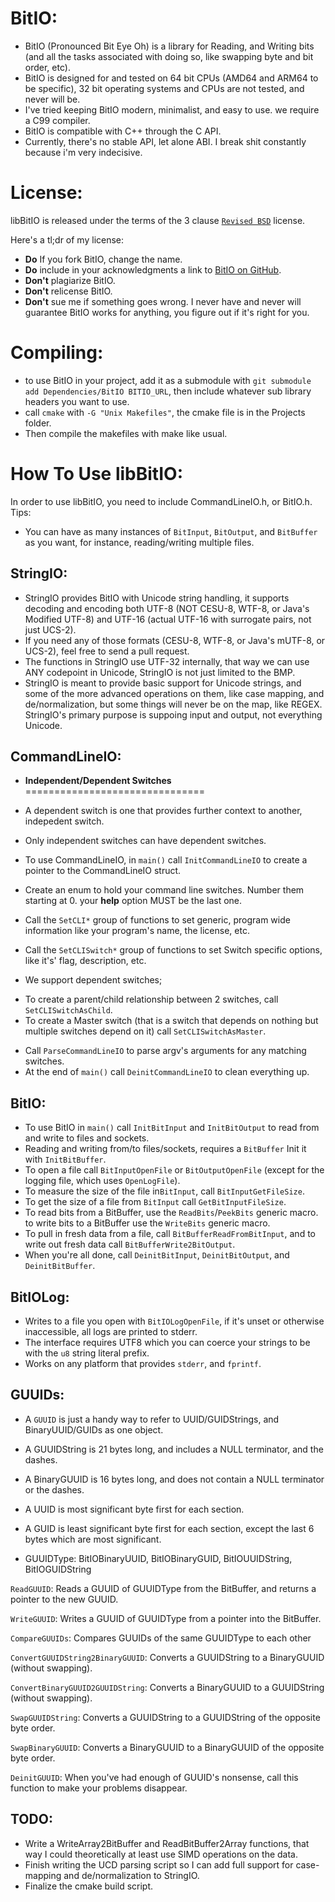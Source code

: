 **BitIO:**
========
* BitIO (Pronounced Bit Eye Oh) is a library for Reading, and Writing bits (and all the tasks associated with doing so, like swapping byte and bit order, etc).
* BitIO is designed for and tested on 64 bit CPUs (AMD64 and ARM64 to be specific), 32 bit operating systems and CPUs are not tested, and never will be.
* I've tried keeping BitIO modern, minimalist, and easy to use. we require a C99 compiler.
* BitIO is compatible with C++ through the C API.
* Currently, there's no stable API, let alone ABI. I break shit constantly because i'm very indecisive.

License:
=======
libBitIO is released under the terms of the 3 clause [`Revised BSD`](https://tldrlegal.com/license/bsd-3-clause-license-%28revised%29) license.

Here's a tl;dr of my license:

* **Do** If you fork BitIO, change the name.
* **Do** include in your acknowledgments a link to [BitIO on GitHub](https://www.github.com/MarcusJohnson91/FoundationIO).
* **Don't** plagiarize BitIO.
* **Don't** relicense BitIO.
* **Don't** sue me if something goes wrong. I never have and never will guarantee BitIO works for anything, you figure out if it's right for you.

Compiling:
=========
* to use BitIO in your project, add it as a submodule with `git submodule add Dependencies/BitIO BITIO_URL`, then include whatever sub library headers you want to use.
* call `cmake` with `-G "Unix Makefiles"`, the cmake file is in the Projects folder.
* Then compile the makefiles with make like usual.

How To Use libBitIO:
===================
In order to use libBitIO, you need to include CommandLineIO.h, or BitIO.h.
Tips:

* You can have as many instances of `BitInput`, `BitOutput`, and `BitBuffer` as you want, for instance, reading/writing multiple files.

StringIO:
----------
* StringIO provides BitIO with Unicode string handling, it supports decoding and encoding both UTF-8 (NOT CESU-8, WTF-8, or Java's Modified UTF-8) and UTF-16 (actual UTF-16 with surrogate pairs, not just UCS-2).
* If you need any of those formats (CESU-8, WTF-8, or Java's mUTF-8, or UCS-2), feel free to send a pull request.
* The functions in StringIO use UTF-32 internally, that way we can use ANY codepoint in Unicode, StringIO is not just limited to the BMP.
* StringIO is meant to provide basic support for Unicode strings, and some of the more advanced operations on them, like case mapping, and de/normalization, but some things will never be on the map, like REGEX. StringIO's primary purpose is suppoing input and output, not everything Unicode.

CommandLineIO:
-------------
* **Independent/Dependent Switches**
===============================
* A dependent switch is one that provides further context to another, indepedent switch.
* Only independent switches can have dependent switches.

* To use CommandLineIO, in `main()` call `InitCommandLineIO` to create a pointer to the CommandLineIO struct.
* Create an enum to hold your command line switches. Number them starting at 0. your **help** option MUST be the last one.
* Call the `SetCLI*` group of functions to set generic, program wide information like your program's name, the license, etc.
* Call the `SetCLISwitch*` group of functions to set Switch specific options, like it's' flag, description, etc.
* We support dependent switches;
- To create a parent/child relationship between 2 switches, call `SetCLISwitchAsChild`.
- To create a Master switch (that is a switch that depends on nothing but multiple switches depend on it) call `SetCLISwitchAsMaster`.
* Call `ParseCommandLineIO` to parse argv's arguments for any matching switches.
* At the end of `main()` call `DeinitCommandLineIO` to clean everything up.

BitIO:
-----
* To use BitIO in `main()` call `InitBitInput` and `InitBitOutput` to read from and write to files and sockets.
* Reading and writing from/to files/sockets, requires a `BitBuffer` Init it with `InitBitBuffer`.
* To open a file call `BitInputOpenFile` or `BitOutputOpenFile` (except for the logging file, which uses `OpenLogFile`).
* To measure the size of the file in`BitInput`, call `BitInputGetFileSize`.
* To get the size of a file from `BitInput` call `GetBitInputFileSize`.
* To read bits from a BitBuffer, use the `ReadBits`/`PeekBits` generic macro. to write bits to a BitBuffer use the `WriteBits` generic macro.
* To pull in fresh data from a file, call `BitBufferReadFromBitInput`, and to write out fresh data call `BitBufferWrite2BitOutput`.
* When you're all done, call `DeinitBitInput`, `DeinitBitOutput`, and `DeinitBitBuffer`.


BitIOLog:
-------
* Writes to a file you open with `BitIOLogOpenFile`, if it's unset or otherwise inaccessible, all logs are printed to stderr.
* The interface requires UTF8 which you can coerce your strings to be with the `u8` string literal prefix.
* Works on any platform that provides `stderr`, and `fprintf`.

GUUIDs:
----------
* A `GUUID` is just a handy way to refer to UUID/GUIDStrings, and BinaryUUID/GUIDs as one object.
* A GUUIDString is 21 bytes long, and includes a NULL terminator,  and the dashes.
* A BinaryGUUID is 16 bytes long, and does not contain a NULL terminator or the dashes.
* A UUID is most significant byte first for each section.
* A GUID is least significant byte first for each section, except the last 6 bytes which are most significant.

* GUUIDType: BitIOBinaryUUID, BitIOBinaryGUID, BitIOUUIDString, BitIOGUIDString

`ReadGUUID`:  Reads a GUUID of GUUIDType from the BitBuffer, and returns a pointer to the new GUUID.

`WriteGUUID`: Writes a GUUID of GUUIDType from a pointer into the BitBuffer.

`CompareGUUIDs`: Compares GUUIDs of the same GUUIDType to each other

`ConvertGUUIDString2BinaryGUUID`: Converts a GUUIDString to a BinaryGUUID (without swapping).

`ConvertBinaryGUUID2GUUIDString`: Converts a BinaryGUUID to a GUUIDString (without swapping).

`SwapGUUIDString`: Converts a GUUIDString to a GUUIDString of the opposite byte order.

`SwapBinaryGUUID`: Converts a BinaryGUUID to a BinaryGUUID of the opposite byte order.

`DeinitGUUID`: When you've had enough of GUUID's nonsense, call this function to make your problems disappear.

TODO:
-----
* Write a WriteArray2BitBuffer and ReadBitBuffer2Array functions, that way I could theoretically at least use SIMD operations on the data.
* Finish writing the UCD parsing script so I can add full support for case-mapping and de/normalization to StringIO.
* Finalize the cmake build script.

